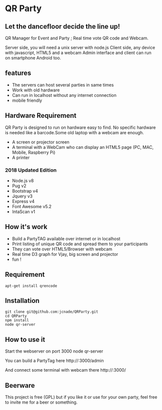 
# QR Party

## Let the dancefloor decide the line up!
 

QR Manager for Event and Party ; Real time vote QR code and Webcam.


Server side, you will need a unix server with node.js
Client side, any device with javascript, HTML5 and a webcam 
Admin interface and client can run on smartphone Android too.


## features

* The servers can host several parties in same times
* Work with old hardware
* Can run in localhost without any internet connection
* mobile friendly
    

## Hardware Requirement 

QR Party is designed to run on hardware easy to find.
No specific hardware is needed like a barcode.Some old laptop with a webcam are enough.


* A screen or projector screen 
* A terminal with a WebCam who can display an HTML5 page (PC, MAC, Mobile, Raspberry Pi)
* A printer


### 2018 Updated Edition

* Node.js v8
* Pug v2
* Bootstrap v4
* Jquery v3
* Express v4
* Font Awesome v5.2
* IntaScan v1



## How it's work 

 * Build a PartyTAG available over internet or in localhost
 * Print listing of unique QR code and spread them to your participants
 * They can vote over HTML5/Browser with webcam
 * Real time D3 graph for Vjay, big screen and projector
 * fun !


## Requirement 

    apt-get install qrencode


## Installation

    git clone git@github.com:jcnade/QRParty.git
    cd QRParty
    npm install
    node qr-server
    


## How to use it

Start the webserver on port 3000
     node qr-server 

You can build a PartyTag here
     http://<IP-of-your-server>:3000/admin

And connect some terminal with webcam there
     http://<IP-of-your-server>:3000/


## Beerware

This project is free (GPL) but if you like it or use for your own party, feel free
to invite me for a beer or something.
